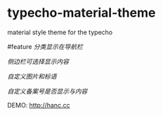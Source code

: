# typecho-material-theme
material style theme for the typecho

#feature
_分类显示在导航栏_

_侧边栏可选择显示内容_

_自定义图片和标语_

_自定义备案号是否显示与内容_

DEMO: http://hanc.cc
